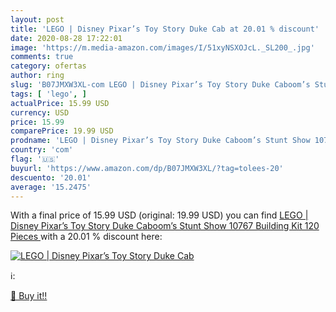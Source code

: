 ```yaml
---
layout: post
title: 'LEGO | Disney Pixar’s Toy Story Duke Cab at 20.01 % discount'
date: 2020-08-28 17:22:01
image: 'https://m.media-amazon.com/images/I/51xyNSXOJcL._SL200_.jpg'
comments: true
category: ofertas
author: ring
slug: 'B07JMXW3XL-com LEGO | Disney Pixar’s Toy Story Duke Caboom’s Stunt Show...'
tags: [ 'lego', ]
actualPrice: 15.99 USD
currency: USD
price: 15.99
comparePrice: 19.99 USD
prodname: 'LEGO | Disney Pixar’s Toy Story Duke Caboom’s Stunt Show 10767 Building Kit  120 Pieces '
country: 'com'
flag: '🇺🇸'
buyurl: 'https://www.amazon.com/dp/B07JMXW3XL/?tag=tolees-20'
descuento: '20.01'
average: '15.2475'
---
```


With a final price of 15.99 USD (original: 19.99 USD) you can find [LEGO | Disney Pixar’s Toy Story Duke Caboom’s Stunt Show 10767 Building Kit  120 Pieces ](https://www.amazon.com/dp/B07JMXW3XL/?tag=tolees-20) with a  20.01 % discount here:

[![LEGO | Disney Pixar’s Toy Story Duke Cab](https://m.media-amazon.com/images/I/51xyNSXOJcL._SL200_.jpg)](https://www.amazon.com/dp/B07JMXW3XL/?tag=tolees-20)

ℹ️:


[🛒 Buy it!!](https://www.amazon.com/dp/B07JMXW3XL/?tag=tolees-20)
